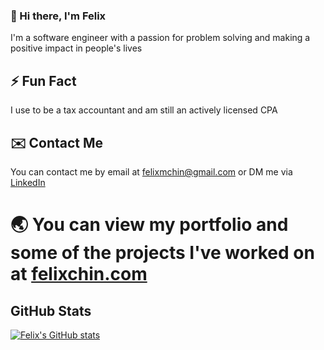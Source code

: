 ### 👋 Hi there, I'm Felix

I'm a software engineer with a passion for problem solving and making a positive impact in people's lives

## ⚡ Fun Fact

I use to be a tax accountant and am still an actively licensed CPA

## ✉️ Contact Me

You can contact me by email at felixmchin@gmail.com or DM me via [LinkedIn](https://www.linkedin.com/in/felixchin/)

# 🌏 You can view my portfolio and some of the projects I've worked on at [felixchin.com](https://www.felixchin.com)

## GitHub Stats

[![Felix's GitHub stats](https://github-readme-stats.vercel.app/api?username=felix-chin)](https://github.com/anuraghazra/github-readme-stats)

<!--
**felix-chin/felix-chin** is a ✨ _special_ ✨ repository because its `README.md` (this file) appears on your GitHub profile.

Here are some ideas to get you started:

- 🔭 I’m currently working on ...
- 🌱 I’m currently learning ...
- 👯 I’m looking to collaborate on ...
- 🤔 I’m looking for help with ...
- 💬 Ask me about ...
- 📫 How to reach me: ...
- 😄 Pronouns: ...
- ⚡ Fun fact: ...
-->
